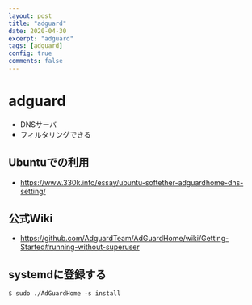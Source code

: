 ```yaml
---
layout: post
title: "adguard"
date: 2020-04-30
excerpt: "adguard"
tags: [adguard]
config: true
comments: false
---
```


# adguard

 - DNSサーバ
 - フィルタリングできる

## Ubuntuでの利用
 - https://www.330k.info/essay/ubuntu-softether-adguardhome-dns-setting/

## 公式Wiki
 - https://github.com/AdguardTeam/AdGuardHome/wiki/Getting-Started#running-without-superuser

## systemdに登録する

```console
$ sudo ./AdGuardHome -s install
```
